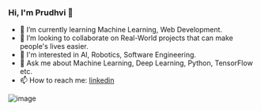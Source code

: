### Hi, I'm Prudhvi 👋

- 🌱 I’m currently learning Machine Learning, Web Development.
- 👯 I’m looking to collaborate on Real-World projects that can make people's lives easier.
- 👀 I'm interested in AI, Robotics, Software Engineering.
- 💬 Ask me about Machine Learning, Deep Learning, Python, TensorFlow etc.
- 📫 How to reach me: [linkedin](https://www.linkedin.com/in/prudhviraju-chekuri/)

![image](https://github-readme-stats.vercel.app/api?username=PrudhvirajuChekuri&&show_icons=true&title_color=c792ea&icon_color=ffeb95&text_color=7fdbca&bg_color=011627)

